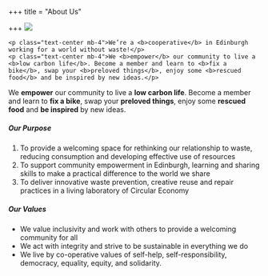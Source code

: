 +++
title = "About Us"

+++
![](https://res.cloudinary.com/shrub-co-op/image/upload/v1568674723/shrubcoop.org/media/vision_web_fyoad1.png)

    <p class="text-center mb-4">We’re a <b>cooperative</b> in Edinburgh working for a world without waste!</p>
    <p class="text-center mb-4">We <b>empower</b> our community to live a <b>low carbon life</b>. Become a member and learn to <b>fix a bike</b>, swap your <b>preloved things</b>, enjoy some <b>rescued food</b> and be inspired by new ideas.</p>

We **empower** our community to live a **low carbon life**. Become a member and learn to **fix a bike**, swap your **preloved things**, enjoy some **rescued food** and **be inspired** by new ideas.

##### **Our Purpose**

1. To provide a welcoming space for rethinking our relationship to waste, reducing consumption and developing effective use of resources
2. To support community empowerment in Edinburgh, learning and sharing skills to make a practical difference to the world we share
3. To deliver innovative waste prevention, creative reuse and repair practices in a living laboratory of Circular Economy

##### **Our Values**

* We value inclusivity and work with others to provide a welcoming community for all
* We act with integrity and strive to be sustainable in everything we do
* We live by co-operative values of self-help, self-responsibility, democracy, equality, equity, and solidarity.